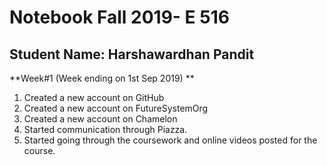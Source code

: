 # Notebook Fall 2019- E 516

## Student Name: Harshawardhan Pandit


**Week#1 (Week ending on 1st Sep 2019) **

1. Created a new account on GitHub
1. Created a new account on FutureSystemOrg
1. Created a new account on Chamelon
1. Started communication through Piazza.
1. Started going through the coursework and online videos posted for the course.
